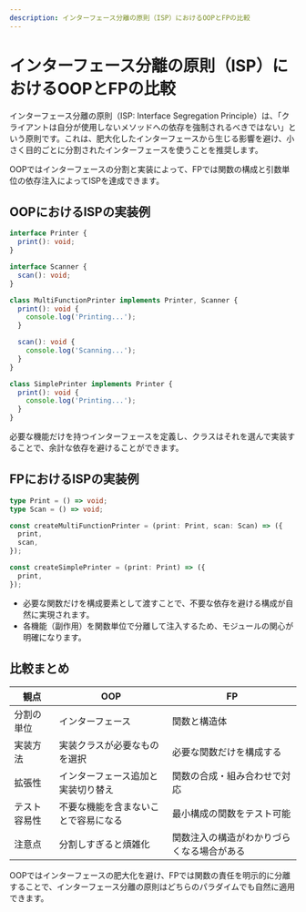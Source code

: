 ```yaml
---
description: インターフェース分離の原則（ISP）におけるOOPとFPの比較
---
```


# インターフェース分離の原則（ISP）におけるOOPとFPの比較

インターフェース分離の原則（ISP: Interface Segregation Principle）は、「クライアントは自分が使用しないメソッドへの依存を強制されるべきではない」という原則です。これは、肥大化したインターフェースから生じる影響を避け、小さく目的ごとに分割されたインターフェースを使うことを推奨します。

OOPではインターフェースの分割と実装によって、FPでは関数の構成と引数単位の依存注入によってISPを達成できます。


## OOPにおけるISPの実装例

```ts
interface Printer {
  print(): void;
}

interface Scanner {
  scan(): void;
}

class MultiFunctionPrinter implements Printer, Scanner {
  print(): void {
    console.log('Printing...');
  }

  scan(): void {
    console.log('Scanning...');
  }
}

class SimplePrinter implements Printer {
  print(): void {
    console.log('Printing...');
  }
}
```
必要な機能だけを持つインターフェースを定義し、クラスはそれを選んで実装することで、余計な依存を避けることができます。

## FPにおけるISPの実装例

```ts
type Print = () => void;
type Scan = () => void;

const createMultiFunctionPrinter = (print: Print, scan: Scan) => ({
  print,
  scan,
});

const createSimplePrinter = (print: Print) => ({
  print,
});
```

- 必要な関数だけを構成要素として渡すことで、不要な依存を避ける構成が自然に実現されます。
- 各機能（副作用）を関数単位で分離して注入するため、モジュールの関心が明確になります。


## 比較まとめ

| 観点 | OOP | FP |
|------|-----|----|
| 分割の単位 | インターフェース | 関数と構造体 |
| 実装方法 | 実装クラスが必要なものを選択 | 必要な関数だけを構成する |
| 拡張性 | インターフェース追加と実装切り替え | 関数の合成・組み合わせで対応 |
| テスト容易性 | 不要な機能を含まないことで容易になる | 最小構成の関数をテスト可能 |
| 注意点 | 分割しすぎると煩雑化 | 関数注入の構造がわかりづらくなる場合がある |

OOPではインターフェースの肥大化を避け、FPでは関数の責任を明示的に分離することで、インターフェース分離の原則はどちらのパラダイムでも自然に適用できます。
